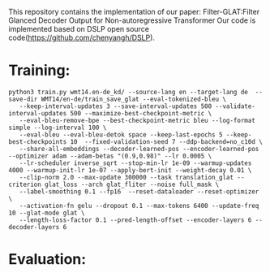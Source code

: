 This repository contains the implementation of our paper: 
Filter-GLAT:Filter Glanced Decoder Output for Non-autoregressive Transformer
Our code is implemented based on DSLP open source code(https://github.com/chenyangh/DSLP). 

# Training:
```
python3 train.py wmt14.en-de_kd/ --source-lang en --target-lang de  --save-dir WMT14/en-de/train_save_glat --eval-tokenized-bleu \
   --keep-interval-updates 3 --save-interval-updates 500 --validate-interval-updates 500 --maximize-best-checkpoint-metric \
   --eval-bleu-remove-bpe --best-checkpoint-metric bleu --log-format simple --log-interval 100 \
   --eval-bleu --eval-bleu-detok space --keep-last-epochs 5 --keep-best-checkpoints 10  --fixed-validation-seed 7 --ddp-backend=no_c10d \
   --share-all-embeddings --decoder-learned-pos --encoder-learned-pos  --optimizer adam --adam-betas "(0.9,0.98)" --lr 0.0005 \
   --lr-scheduler inverse_sqrt --stop-min-lr 1e-09 --warmup-updates 4000 --warmup-init-lr 1e-07 --apply-bert-init --weight-decay 0.01 \
   --clip-norm 2.0 --max-update 300000 --task translation_glat --criterion glat_loss --arch glat_fliter --noise full_mask \
   --label-smoothing 0.1 --fp16  --reset-dataloader --reset-optimizer \
   --activation-fn gelu --dropout 0.1 --max-tokens 6400 --update-freq 10 --glat-mode glat \
   --length-loss-factor 0.1 --pred-length-offset --encoder-layers 6 --decoder-layers 6
```

# Evaluation:
```

```
